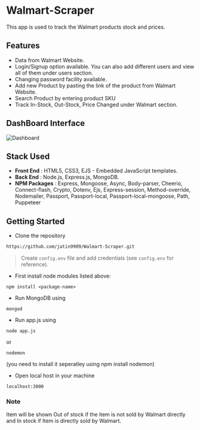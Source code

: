 # Walmart-Scraper
This app is used to track the Walmart products stock and prices. </br> 

## Features

- Data from Walmart Website. 
- Login/Signup option available. You can also add different users and view all of them under users section.
- Changing password facility available. 
- Add new Product by pasting the link of the product from Walmart Website.
- Search Product by entering product SKU
- Track In-Stock, Out-Stock, Price Changed under Walmart section.



## DashBoard Interface 
![Dashboard](https://user-images.githubusercontent.com/47499505/121127812-f98e0700-c847-11eb-9fb9-49c5b988735c.png)

## Stack Used
- <b>Front End</b> : HTML5, CSS3, EJS - Embedded JavaScript templates.
- <b>Back End</b> : Node.js, Express.js, MongoDB.
- <b>NPM Packages</b> : Express, Mongoose, Async, Body-parser, Cheerio, Connect-flash, Crypto, Dotenv, Ejs, Express-session, Method-override, Nodemailer, Passport, Passport-local, Passport-local-mongoose, Path, Puppeteer

## Getting Started

- Clone the repository

```bash
https://github.com/jatin9909/Walmart-Scraper.git
```

> Create `config.env` file and add credentials (see `config.env` for reference).

- First install node modules listed above:

```
npm install <package-name>
```

- Run MongoDB using
```
mongod
```

- Run app.js using
```
node app.js
``` 
or 
```
nodemon
``` 
(you need to install it seperatley using npm install nodemon)


- Open local host in your machine
```
localhost:3000
```

### Note
Item will be shown Out of stock if the item is not sold by Walmart directly and In stock if Item is directly sold by Walmart. 
